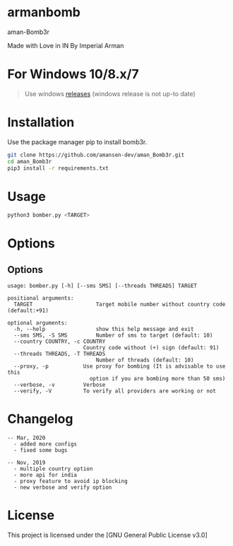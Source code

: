 # armanbomb
aman-Bomb3r

Made with Love in IN By Imperial Arman

# For Windows 10/8.x/7
> Use windows [releases](https://github.com/amansen-dev/aman_bomb3r/releases) (windows release is not up-to date)

# Installation
Use the package manager pip to install bomb3r.


```bash
git clone https://github.com/amansen-dev/aman_Bomb3r.git
cd aman_Bomb3r
pip3 install -r requirements.txt
```
# Usage

```bash
python3 bomber.py <TARGET>
```

# Options

## Options

```
usage: bomber.py [-h] [--sms SMS] [--threads THREADS] TARGET

positional arguments:
  TARGET                    Target mobile number without country code (default:+91)

optional arguments:
  -h, --help                show this help message and exit
  --sms SMS, -S SMS         Number of sms to target (default: 10)
  --country COUNTRY, -c COUNTRY
                        Country code without (+) sign (default: 91)
  --threads THREADS, -T THREADS
                            Number of threads (default: 10)
  --proxy, -p           Use proxy for bombing (It is advisable to use this
                          option if you are bombing more than 50 sms)
  --verbose, -v         Verbose
  --verify, -V          To verify all providers are working or not
```
# Changelog
    -- Mar, 2020
      - added more configs
      - fixed some bugs
      
    -- Nov, 2019
      - multiple country option
      - more api for india
      - proxy feature to avoid ip blocking
      - new verbose and verify option
# License
This project is licensed under the [GNU General Public License v3.0]

